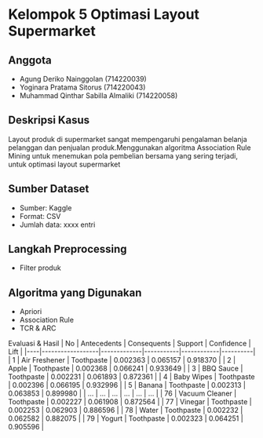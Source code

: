 # Kelompok 5 Optimasi Layout Supermarket

## Anggota
- Agung Deriko Nainggolan (714220039)
- Yoginara Pratama Sitorus (714220043)
- Muhammad Qinthar Sabilla Almaliki (714220058)

## Deskripsi Kasus
Layout produk di supermarket sangat mempengaruhi pengalaman belanja pelanggan dan penjualan produk.Menggunakan algoritma Association Rule Mining untuk menemukan pola pembelian bersama yang sering terjadi, untuk optimasi layout supermarket

## Sumber Dataset
- Sumber: Kaggle
- Format: CSV
- Jumlah data: xxxx entri

## Langkah Preprocessing
- Filter produk
  
## Algoritma yang Digunakan
- Apriori
- Association Rule
- TCR & ARC


Evaluasi & Hasil
| No | Antecedents      | Consequents | Support   | Confidence | Lift     |
|----|------------------|-------------|-----------|------------|----------|
| 1  | Air Freshener    | Toothpaste  | 0.002363  | 0.065157   | 0.918370 |
| 2  | Apple            | Toothpaste  | 0.002368  | 0.066241   | 0.933649 |
| 3  | BBQ Sauce        | Toothpaste  | 0.002231  | 0.061893   | 0.872361 |
| 4  | Baby Wipes       | Toothpaste  | 0.002396  | 0.066195   | 0.932996 |
| 5  | Banana           | Toothpaste  | 0.002313  | 0.063853   | 0.899980 |
| …  | …                | …           | …         | …          | …        |
| 76 | Vacuum Cleaner   | Toothpaste  | 0.002227  | 0.061908   | 0.872564 |
| 77 | Vinegar          | Toothpaste  | 0.002253  | 0.062903   | 0.886596 |
| 78 | Water            | Toothpaste  | 0.002232  | 0.062582   | 0.882075 |
| 79 | Yogurt           | Toothpaste  | 0.002323  | 0.064251   | 0.905596 |
